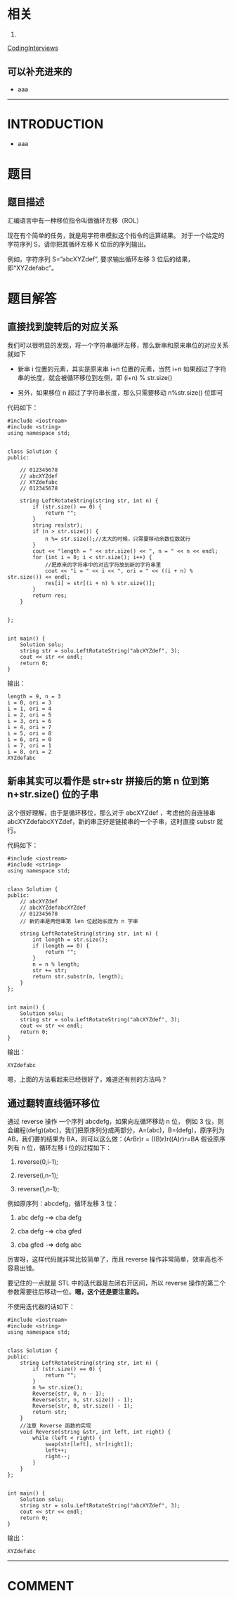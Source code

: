 


# 相关






  1.


[CodingInterviews](https://github.com/gatieme/CodingInterviews)







## 可以补充进来的






  * aaa





* * *





# INTRODUCTION






  * aaa




# 题目




## **题目描述**


汇编语言中有一种移位指令叫做循环左移（ROL）

现在有个简单的任务，就是用字符串模拟这个指令的运算结果。 对于一个给定的字符序列 S，请你把其循环左移 K 位后的序列输出。

例如，字符序列 S=”abcXYZdef”, 要求输出循环左移 3 位后的结果，即“XYZdefabc”。




# 题目解答




## 直接找到旋转后的对应关系


我们可以很明显的发现，将一个字符串循环左移，那么新串和原来串位的对应关系就如下




  * 新串 i 位置的元素，其实是原来串 i+n 位置的元素，当然 i+n 如果超过了字符串的长度，就会被循环移位到左侧，即 (i+n) % str.size()


  * 另外，如果移位 n 超过了字符串长度，那么只需要移动 n%str.size() 位即可


代码如下：


    #include <iostream>
    #include <string>
    using namespace std;


    class Solution {
    public:

    	// 012345678
    	// abcXYZdef
    	// XYZdefabc
    	// 012345678

    	string LeftRotateString(string str, int n) {
    		if (str.size() == 0) {
    			return "";
    		}
    		string res(str);
    		if (n > str.size()) {
    			n %= str.size();//太大的时候，只需要移动余数位数就行
    		}
    		cout << "length = " << str.size() << ", n = " << n << endl;
    		for (int i = 0; i < str.size(); i++) {
    			//把原来的字符串中的对应字符放到新的字符串里
    			cout << "i = " << i << ", ori = " << ((i + n) % str.size()) << endl;
    			res[i] = str[(i + n) % str.size()];
    		}
    		return res;
    	}


    };


    int main() {
    	Solution solu;
    	string str = solu.LeftRotateString("abcXYZdef", 3);
    	cout << str << endl;
    	return 0;
    }


输出：


    length = 9, n = 3
    i = 0, ori = 3
    i = 1, ori = 4
    i = 2, ori = 5
    i = 3, ori = 6
    i = 4, ori = 7
    i = 5, ori = 8
    i = 6, ori = 0
    i = 7, ori = 1
    i = 8, ori = 2
    XYZdefabc




## 新串其实可以看作是 str+str 拼接后的第 n 位到第 n+str.size() 位的子串


这个很好理解，由于是循环移位，那么对于 abcXYZdef ，考虑他的自连接串 abcXYZdefabcXYZdef，新的串正好是链接串的一个子串，这时直接 substr 就行。

代码如下：


    #include <iostream>
    #include <string>
    using namespace std;


    class Solution {
    public:
    	// abcXYZdef
    	// abcXYZdefabcXYZdef
    	// 012345678
    	// 新的串是两倍串第 len 位起始长度为 n 字串

    	string LeftRotateString(string str, int n) {
    		int length = str.size();
    		if (length == 0) {
    			return "";
    		}
    		n = n % length;
    		str += str;
    		return str.substr(n, length);
    	}
    };


    int main() {
    	Solution solu;
    	string str = solu.LeftRotateString("abcXYZdef", 3);
    	cout << str << endl;
    	return 0;
    }


输出：


    XYZdefabc


嗯，上面的方法看起来已经很好了，难道还有别的方法吗？


## 通过翻转直线循环移位


通过 reverse 操作 一个序列 abcdefg，如果向左循环移动 n 位， 例如 3 位，则会编程(defg)(abc)，我们把原序列分成两部分，A=(abc)，B=(defg)，原序列为 AB，我们要的结果为 BA，则可以这么做：(ArBr)r = ((B)r)r((A)r)r=BA 假设原序列有 n 位，循环左移 i 位的过程如下：




  1. reverse(0,i-1);


  2. reverse(i,n-1);


  3. reverse(1,n-1);


例如原序列：abcdefg，循环左移 3 位：


  1. abc defg -=> cba defg


  2. cba defg -=> cba gfed


  3. cba gfed -=> defg abc


厉害呀，这样代码就非常比较简单了，而且 reverse 操作非常简单，效率高也不容易出错。

要记住的一点就是 STL 中的迭代器是左闭右开区间，所以 reverse 操作的第二个参数需要往后移动一位。**嗯，这个还是要注意的。**

不使用迭代器的话如下：


    #include <iostream>
    #include <string>
    using namespace std;


    class Solution {
    public:
    	string LeftRotateString(string str, int n) {
    		if (str.size() == 0) {
    			return "";
    		}
    		n %= str.size();
    		Reverse(str, 0, n - 1);
    		Reverse(str, n, str.size() - 1);
    		Reverse(str, 0, str.size() - 1);
    		return str;
    	}
    	//注意 Reverse 函数的实现
    	void Reverse(string &str, int left, int right) {
    		while (left < right) {
    			swap(str[left], str[right]);
    			left++;
    			right--;
    		}
    	}
    };


    int main() {
    	Solution solu;
    	string str = solu.LeftRotateString("abcXYZdef", 3);
    	cout << str << endl;
    	return 0;
    }


输出：


    XYZdefabc








* * *





# COMMENT

